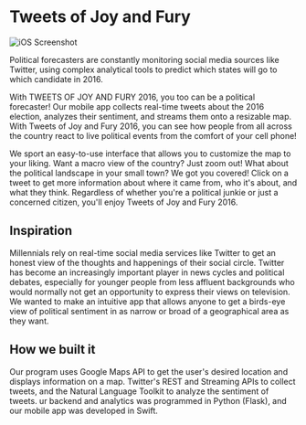 # Tweets of Joy and Fury

![iOS Screenshot](https://challengepost-s3-challengepost.netdna-ssl.com/photos/production/software_photos/000/418/583/datas/gallery.jp://challengepost-s3-challengepost.netdna-ssl.com/photos/production/software_photos/000/418/583/datas/gallery.jpg)

Political forecasters are constantly monitoring social media sources like Twitter, using complex analytical tools to predict which states will go to which candidate in 2016.

With TWEETS OF JOY AND FURY 2016, you too can be a political forecaster! Our mobile app collects real-time tweets about the 2016 election, analyzes their sentiment, and streams them onto a resizable map. With Tweets of Joy and Fury 2016, you can see how people from all across the country react to live political events from the comfort of your cell phone!

We sport an easy-to-use interface that allows you to customize the map to your liking. Want a macro view of the country? Just zoom out! What about the political landscape in your small town? We got you covered! Click on a tweet to get more information about where it came from, who it's about, and what they think. Regardless of whether you're a political junkie or just a concerned citizen, you'll enjoy Tweets of Joy and Fury 2016.

## Inspiration
Millennials rely on real-time social media services like Twitter to get an honest view of the thoughts and happenings of their social circle. Twitter has become an increasingly important player in news cycles and political debates, especially for younger people from less affluent backgrounds who would normally not get an opportunity to express their views on television. We wanted to make an intuitive app that allows anyone to get a birds-eye view of political sentiment in as narrow or broad of a geographical area as they want.

## How we built it
Our program uses Google Maps API to get the user's desired location and displays information on a map. Twitter's REST and Streaming APIs to collect tweets, and the Natural Language Toolkit to analyze the sentiment of tweets. ur backend and analytics was programmed in Python (Flask), and our mobile app was developed in Swift.
